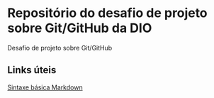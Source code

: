 # Repositório do desafio de projeto sobre Git/GitHub da DIO
Desafio de projeto sobre Git/GitHub

## Links úteis
[Sintaxe básica Markdown](https://www.markdownguide.org/getting-started/)
